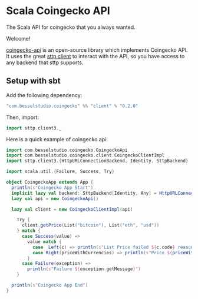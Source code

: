 Scala Coingecko API
===================

The Scala API for coingecko that you always wanted.

Welcome!

[coingecko-api](https://github.com/BesselStudio/coingecko) is an open-source library which implements Coingecko API. 
It uses the great [sttp client](https://github.com/softwaremill/sttp) to interact with the API, so you have access to
any backend that sttp supports.

## Setup with sbt

Add the following dependency:

```scala
"com.besselstudio.coingecko" %% "client" % "0.2.0"
```

Then, import:

```scala
import sttp.client3._
```

Here is a quick example of coingecko api:

```scala
import com.besselstudio.coingecko.CoingeckoApi
import com.besselstudio.coingecko.client.CoingeckoClientImpl
import sttp.client3.{HttpURLConnectionBackend, Identity, SttpBackend}

import scala.util.{Failure, Success, Try}

object CoingeckoApp extends App {
  println(s"Coingecko App Start")
  implicit lazy val backend: SttpBackend[Identity, Any] = HttpURLConnectionBackend()
  lazy val api = new CoingeckoApi()

  lazy val client = new CoingeckoClientImpl(api)

    Try {
      client.getPrice(List("bitcoin"), List("eth", "usd"))
    } match {
      case Success(value) =>
        value match {
          case  Left(c) => println(s"List Price failed ${c.code} reason ${c.error}")
          case Right(priceWithCurrencies) => println(s"Price ${priceWithCurrencies("bitcoin").mkString(",")}")
        }
      case Failure(exception) =>
        println(s"Failure ${exception.getMessage}")
    }

  println(s"Coingecko App End")
}
```